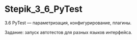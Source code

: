 # Stepik_3_6_PyTest
3.6 PyTest — параметризация, конфигурирование, плагины.

Задание: запуск автотестов для разных языков интерфейса.

